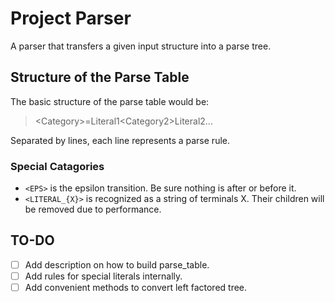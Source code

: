 # Project Parser
A parser that transfers a given input structure into a parse tree.

## Structure of the Parse Table

The basic structure of the parse table would be:

> \<Category\>=Literal1\<Category2\>Literal2...
  
Separated by lines, each line represents a parse rule.

### Special Catagories
* `<EPS>` is the epsilon transition. Be sure nothing is after or before it.
* `<LITERAL_{X}>` is recognized as a string of terminals X. Their children will be removed due to performance.

## TO-DO
- [ ] Add description on how to build parse_table.
- [ ] Add rules for special literals internally.
- [ ] Add convenient methods to convert left factored tree.
